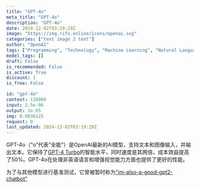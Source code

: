 ```yaml
---
title: "GPT-4o"
meta_title: "GPT-4o"
description: "GPT-4o"
date: 2024-12-02T03:19:29Z
image: "https://img.rifx.online/icons/openai.svg"
categories: ["text image 2 text"]
author: "OpenAI"
tags: ["Programming", "Technology", "Machine Learning", "Natural Language Processing", "Computer Vision"]
model_tags: []
draft: False
is_recommended: False
is_active: True
discount: 1
is_free: False

id: "gpt-4o"
context: 128000
input: 2.5e-06
output: 1e-05
img: 0.0036125
request: 0
last_updated: 2024-12-02T03:19:29Z
---
```


GPT-4o（“o”代表“全能”）是OpenAI最新的AI模型，支持文本和图像输入，并输出文本。它保持了[GPT-4 Turbo](/openai/gpt-4-turbo)的智能水平，同时速度是其两倍，成本效益提高了50%。GPT-4o在处理非英语语言和增强视觉能力方面也提供了更好的性能。

为了与其他模型进行基准测试，它曾被暂时称为["im-also-a-good-gpt2-chatbot"](https://twitter.com/LiamFedus/status/1790064963966370209)

